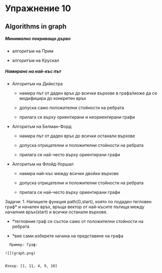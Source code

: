 ﻿# Упражнение 10



## Algorithms in graph



##### Минимално покриващо дърво

* алгоритъм на Прим

* алгоритъм на Крускал



##### Намиране на най-къс път

* Алгоритъм на Дийкстра 
	
	* намира път от даден връх до всички върхове в графа/може да се модифицира до конкретен връх 
	* допуска само положителни стойности на ребрата
	
	* прилага се върху ориентирани и неориентирани графи
	

* Алгоритъм на Белман-Форд
	
	* намира път от даден връх до всички останали върхове
	
	* допуска отрицателни и положителни стойности на ребрата
	
	* прилага се най-често върху ориентирани графи	


* Алгоритъм на Флойд-Уоршал
	
	* намира най-къс между всички двойки върхове
	
	* допуска отрицателни и положителни стойности на ребрата
	
	* прилага се най-често върху ориентирани графи	



Задачи:
	1. Напишете функция path(G,start), която по подаден тегловен граф* и начален връх, връща вектор от най-късите пътища между началния връх(start) и всички останали върхове.
	

* *тегловния граф се състои само от положителни стойности на ребрата

* *вие сами изберете начина на представяне на графа
    
    


```
  Пример: Граф: 
 
![](graph.png)
 		
          
Изход: [1, 11, 4, 9, 10]


```